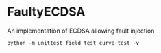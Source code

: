 # FaultyECDSA
An implementation of ECDSA allowing fault injection

```
python -m unittest field_test curve_test -v
```